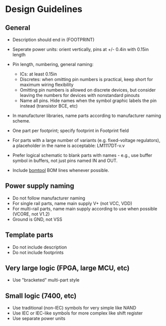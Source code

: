 # Design Guidelines

## General

- Description should end in (FOOTPRINT)
- Seperate power units: orient vertically, pins at +/- 0.4in with 0.15in length
- Pin length, numbering, general naming:

    - ICs: at least 0.15in
    - Discretes: when omitting pin numbers is practical, keep short for maximum wiring flexibility
    - Omitting pin numbers is allowed on discrete devices, but consider leaving the numbers for devices with nonstandard pinouts
    - Name all pins. Hide names when the symbol graphic labels the pin instead (transistor BCE, etc)

- In manufacturer libraries, name parts according to manufacturer naming scheme.
- One part per footprint; specify footprint in Footprint field
- For parts with a large number of variants (e.g. fixed-voltage regulators), a placeholder in the name is acceptable: LM1117DT-v.v
- Prefer logical schematic to blank parts with names - e.g., use buffer symbol in buffers, not just pins named IN and OUT.
- Include [bomtool](https://github.com/cpavlina/bomtool) BOM lines whenever possible.

## Power supply naming

- Do not follow manufacturer naming
- For single rail parts, name main supply V+ (not VCC, VDD)
- For multi-rail parts, name main supply according to use when possible (VCORE, not V1.2)
- Ground is GND, not VSS

## Template parts

- Do not include description
- Do not include footprints

## Very large logic (FPGA, large MCU, etc)

- Use "bracketed" multi-part style

## Small logic (7400, etc)

- Use traditional (non-IEC) symbols for very simple like NAND
- Use IEC or IEC-like symbols for more complex like shift register
- Use separate power units
